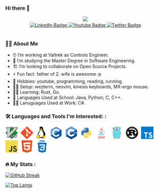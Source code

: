 ### Hi there 👋

<!--
**sergiogallegos/sergiogallegos** is a ✨ _special_ ✨ repository because its `README.md` (this file) appears on your GitHub profile.
-->

<!-- GifIconProgrammer -->
<div id="header" align="center">
  <img src="https://media.giphy.com/media/5eLDrEaRGHegx2FeF2/giphy.gif" width="100"/>
</div>

<!-- SocialMedia -->
<div id="badges" align="center">
  <a href="https://www.linkedin.com/in/sergio-gallegos-24271a66/">
    <img src="https://img.shields.io/badge/LinkedIn-blue?style=for-the-badge&logo=linkedin&logoColor=white" alt="LinkedIn Badge"/>
  </a>
  <a href="https://www.youtube.com/channel/UCOVoUxvP6oOJqPIfm0_n6Sg">
    <img src="https://img.shields.io/badge/YouTube-red?style=for-the-badge&logo=youtube&logoColor=white" alt="Youtube Badge"/>
  </a>
  <a href="https://twitter.com/SergioGallegosH">
    <img src="https://img.shields.io/badge/Twitter-blue?style=for-the-badge&logo=twitter&logoColor=white" alt="Twitter Badge"/>
  </a>
</div>

<div id="badges" align="center">
     <!-- Counters -->
    <img src="https://komarev.com/ghpvc/?username=sergiogallegos&style=flat-square&color=blue" alt=""/>
</div>

### :man_technologist: About Me

- ⏰ I’m working at Valtrek as Controls Engineer.
- 🌱 I’m studying the Master Degree in Software Engineering. 
- 🏗️ I’m looking to collaborate on Open Source Projects.
- ⚡ Fun fact: father of 2. wife is awesome :p
- 🛝 Hobbies: youtube, programming, reading, running.
- 👨‍💻 Setup: wezterm, neovim, kinesis keyboards, MX-ergo mouse.
- 🦀🐹 Learning: Rust, Go.
- 🏫 Languages Used at School: Java, Python, C, C++.
- 👨‍💼 Lanuguages Used at Work: C#.


### :hammer_and_wrench: Languages and Tools I'm Interested: :
<!-- Icons -->
<div>
  <img src="https://github.com/devicons/devicon/blob/master/icons/vim/vim-original.svg" title="vim" alt="vim" width="40" height="40"/>&nbsp;
  <img src="https://github.com/devicons/devicon/blob/master/icons/git/git-original.svg" title="Git" **alt="Git" width="40" height="40"/>
  <img src="https://github.com/devicons/devicon/blob/master/icons/linux/linux-original.svg" title="linux" alt="linux" width="40" height="40"/>&nbsp;
  <img src="https://github.com/devicons/devicon/blob/master/icons/c/c-original.svg"  title="C" alt="C" width="40" height="40"/>&nbsp;
  <img src="https://github.com/devicons/devicon/blob/master/icons/cplusplus/cplusplus-original.svg"  title="C++" alt="C++" width="40" height="40"/>&nbsp;
  <img src="https://github.com/devicons/devicon/blob/master/icons/python/python-original.svg" title="Python" alt="Python" width="40" height="40"/>&nbsp;
  <img src="https://github.com/devicons/devicon/blob/master/icons/java/java-original-wordmark.svg" title="Java" alt="Java" width="40" height="40"/>&nbsp;
  <img src="https://github.com/devicons/devicon/blob/master/icons/go/go-original.svg" title="go" alt="go" width="40" height="40"/>&nbsp;
  <img src="https://github.com/devicons/devicon/blob/master/icons/rust/rust-original.svg" title="Rust" alt="Rust" width="40" height="40"/>&nbsp;
  <img src="https://github.com/devicons/devicon/blob/master/icons/typescript/typescript-original.svg" title="TypeScript" alt="TypeScript" width="40" height="40" />&nbsp;
  <img src="https://github.com/devicons/devicon/blob/master/icons/javascript/javascript-original.svg" title="JavaScript" alt="JavaScript" width="40" height="40"/>&nbsp;
  <img src="https://github.com/devicons/devicon/blob/master/icons/html5/html5-original.svg" title="HTML5" alt="HTML" width="40" height="40"/>&nbsp;
  <img src="https://github.com/devicons/devicon/blob/master/icons/css3/css3-plain-wordmark.svg"  title="CSS3" alt="CSS" width="40" height="40"/>&nbsp;
</div>


### :fire: My Stats :

[![GitHub Streak](https://github-readme-streak-stats.herokuapp.com?user=sergiogallegos&theme=tokyonight&hide_border=true&date_format=M%20j%5B%2C%20Y%5D)](https://git.io/streak-stats)

[![Top Langs](https://github-readme-stats.vercel.app/api/top-langs/?username=sergiogallegos&layout=compact&theme=tokyonight&hide_border=true)](https://github.com/anuraghazra/github-readme-stats)



